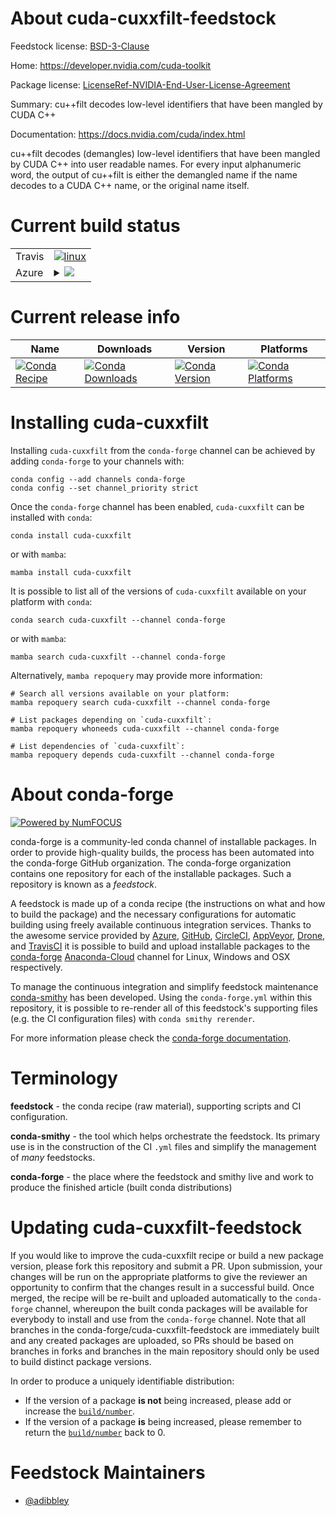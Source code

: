 About cuda-cuxxfilt-feedstock
=============================

Feedstock license: [BSD-3-Clause](https://github.com/conda-forge/cuda-cuxxfilt-feedstock/blob/main/LICENSE.txt)

Home: https://developer.nvidia.com/cuda-toolkit

Package license: [LicenseRef-NVIDIA-End-User-License-Agreement](https://docs.nvidia.com/cuda/eula/index.html)

Summary: cu++filt decodes low-level identifiers that have been mangled by CUDA C++

Documentation: https://docs.nvidia.com/cuda/index.html

cu++filt decodes (demangles) low-level identifiers that have been mangled by
CUDA C++ into user readable names. For every input alphanumeric word, the
output of cu++filt is either the demangled name if the name decodes to a CUDA
C++ name, or the original name itself.


Current build status
====================


<table><tr>
    <td>Travis</td>
    <td>
      <a href="https://app.travis-ci.com/conda-forge/cuda-cuxxfilt-feedstock">
        <img alt="linux" src="https://img.shields.io/travis/com/conda-forge/cuda-cuxxfilt-feedstock/main.svg?label=Linux">
      </a>
    </td>
  </tr>
    
  <tr>
    <td>Azure</td>
    <td>
      <details>
        <summary>
          <a href="https://dev.azure.com/conda-forge/feedstock-builds/_build/latest?definitionId=19536&branchName=main">
            <img src="https://dev.azure.com/conda-forge/feedstock-builds/_apis/build/status/cuda-cuxxfilt-feedstock?branchName=main">
          </a>
        </summary>
        <table>
          <thead><tr><th>Variant</th><th>Status</th></tr></thead>
          <tbody><tr>
              <td>linux_64</td>
              <td>
                <a href="https://dev.azure.com/conda-forge/feedstock-builds/_build/latest?definitionId=19536&branchName=main">
                  <img src="https://dev.azure.com/conda-forge/feedstock-builds/_apis/build/status/cuda-cuxxfilt-feedstock?branchName=main&jobName=linux&configuration=linux%20linux_64_" alt="variant">
                </a>
              </td>
            </tr><tr>
              <td>linux_aarch64</td>
              <td>
                <a href="https://dev.azure.com/conda-forge/feedstock-builds/_build/latest?definitionId=19536&branchName=main">
                  <img src="https://dev.azure.com/conda-forge/feedstock-builds/_apis/build/status/cuda-cuxxfilt-feedstock?branchName=main&jobName=linux&configuration=linux%20linux_aarch64_" alt="variant">
                </a>
              </td>
            </tr><tr>
              <td>linux_ppc64le</td>
              <td>
                <a href="https://dev.azure.com/conda-forge/feedstock-builds/_build/latest?definitionId=19536&branchName=main">
                  <img src="https://dev.azure.com/conda-forge/feedstock-builds/_apis/build/status/cuda-cuxxfilt-feedstock?branchName=main&jobName=linux&configuration=linux%20linux_ppc64le_" alt="variant">
                </a>
              </td>
            </tr><tr>
              <td>win_64</td>
              <td>
                <a href="https://dev.azure.com/conda-forge/feedstock-builds/_build/latest?definitionId=19536&branchName=main">
                  <img src="https://dev.azure.com/conda-forge/feedstock-builds/_apis/build/status/cuda-cuxxfilt-feedstock?branchName=main&jobName=win&configuration=win%20win_64_" alt="variant">
                </a>
              </td>
            </tr>
          </tbody>
        </table>
      </details>
    </td>
  </tr>
</table>

Current release info
====================

| Name | Downloads | Version | Platforms |
| --- | --- | --- | --- |
| [![Conda Recipe](https://img.shields.io/badge/recipe-cuda--cuxxfilt-green.svg)](https://anaconda.org/conda-forge/cuda-cuxxfilt) | [![Conda Downloads](https://img.shields.io/conda/dn/conda-forge/cuda-cuxxfilt.svg)](https://anaconda.org/conda-forge/cuda-cuxxfilt) | [![Conda Version](https://img.shields.io/conda/vn/conda-forge/cuda-cuxxfilt.svg)](https://anaconda.org/conda-forge/cuda-cuxxfilt) | [![Conda Platforms](https://img.shields.io/conda/pn/conda-forge/cuda-cuxxfilt.svg)](https://anaconda.org/conda-forge/cuda-cuxxfilt) |

Installing cuda-cuxxfilt
========================

Installing `cuda-cuxxfilt` from the `conda-forge` channel can be achieved by adding `conda-forge` to your channels with:

```
conda config --add channels conda-forge
conda config --set channel_priority strict
```

Once the `conda-forge` channel has been enabled, `cuda-cuxxfilt` can be installed with `conda`:

```
conda install cuda-cuxxfilt
```

or with `mamba`:

```
mamba install cuda-cuxxfilt
```

It is possible to list all of the versions of `cuda-cuxxfilt` available on your platform with `conda`:

```
conda search cuda-cuxxfilt --channel conda-forge
```

or with `mamba`:

```
mamba search cuda-cuxxfilt --channel conda-forge
```

Alternatively, `mamba repoquery` may provide more information:

```
# Search all versions available on your platform:
mamba repoquery search cuda-cuxxfilt --channel conda-forge

# List packages depending on `cuda-cuxxfilt`:
mamba repoquery whoneeds cuda-cuxxfilt --channel conda-forge

# List dependencies of `cuda-cuxxfilt`:
mamba repoquery depends cuda-cuxxfilt --channel conda-forge
```


About conda-forge
=================

[![Powered by
NumFOCUS](https://img.shields.io/badge/powered%20by-NumFOCUS-orange.svg?style=flat&colorA=E1523D&colorB=007D8A)](https://numfocus.org)

conda-forge is a community-led conda channel of installable packages.
In order to provide high-quality builds, the process has been automated into the
conda-forge GitHub organization. The conda-forge organization contains one repository
for each of the installable packages. Such a repository is known as a *feedstock*.

A feedstock is made up of a conda recipe (the instructions on what and how to build
the package) and the necessary configurations for automatic building using freely
available continuous integration services. Thanks to the awesome service provided by
[Azure](https://azure.microsoft.com/en-us/services/devops/), [GitHub](https://github.com/),
[CircleCI](https://circleci.com/), [AppVeyor](https://www.appveyor.com/),
[Drone](https://cloud.drone.io/welcome), and [TravisCI](https://travis-ci.com/)
it is possible to build and upload installable packages to the
[conda-forge](https://anaconda.org/conda-forge) [Anaconda-Cloud](https://anaconda.org/)
channel for Linux, Windows and OSX respectively.

To manage the continuous integration and simplify feedstock maintenance
[conda-smithy](https://github.com/conda-forge/conda-smithy) has been developed.
Using the ``conda-forge.yml`` within this repository, it is possible to re-render all of
this feedstock's supporting files (e.g. the CI configuration files) with ``conda smithy rerender``.

For more information please check the [conda-forge documentation](https://conda-forge.org/docs/).

Terminology
===========

**feedstock** - the conda recipe (raw material), supporting scripts and CI configuration.

**conda-smithy** - the tool which helps orchestrate the feedstock.
                   Its primary use is in the construction of the CI ``.yml`` files
                   and simplify the management of *many* feedstocks.

**conda-forge** - the place where the feedstock and smithy live and work to
                  produce the finished article (built conda distributions)


Updating cuda-cuxxfilt-feedstock
================================

If you would like to improve the cuda-cuxxfilt recipe or build a new
package version, please fork this repository and submit a PR. Upon submission,
your changes will be run on the appropriate platforms to give the reviewer an
opportunity to confirm that the changes result in a successful build. Once
merged, the recipe will be re-built and uploaded automatically to the
`conda-forge` channel, whereupon the built conda packages will be available for
everybody to install and use from the `conda-forge` channel.
Note that all branches in the conda-forge/cuda-cuxxfilt-feedstock are
immediately built and any created packages are uploaded, so PRs should be based
on branches in forks and branches in the main repository should only be used to
build distinct package versions.

In order to produce a uniquely identifiable distribution:
 * If the version of a package **is not** being increased, please add or increase
   the [``build/number``](https://docs.conda.io/projects/conda-build/en/latest/resources/define-metadata.html#build-number-and-string).
 * If the version of a package **is** being increased, please remember to return
   the [``build/number``](https://docs.conda.io/projects/conda-build/en/latest/resources/define-metadata.html#build-number-and-string)
   back to 0.

Feedstock Maintainers
=====================

* [@adibbley](https://github.com/adibbley/)

